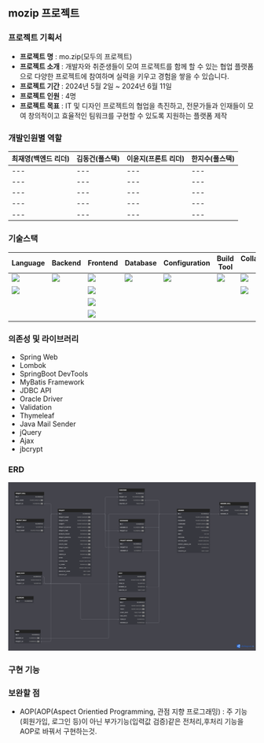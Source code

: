 ## mozip 프로젝트

### 프로젝트 기획서
- **프로젝트 명** : mo.zip(모두의 프로젝트)
- **프로젝트 소개** : 개발자와 취준생들이 모여 프로젝트를 함께 할 수 있는 협업 플랫폼으로 다양한 프로젝트에 참여하며 실력을 키우고 경험을 쌓을 수 있습니다.
- **프로젝트 기간** : 2024년 5월 2일 ~ 2024년 6월 11일
- **프로젝트 인원** : 4명
- **프로젝트 목표** : IT 및 디자인 프로젝트의 협업을 촉진하고, 전문가들과 인재들이 모여 창의적이고 효율적인 팀워크를 구현할 수 있도록 지원하는 플랫폼 제작

### 개발인원별 역할

|최재영(백엔드 리더)|김동건(풀스택)|이윤지(프론트 리더)|한지수(풀스택)|
|---|---|---|---|
|---|---|---|---|
|---|---|---|---|
|---|---|---|---|
|---|---|---|---|
|---|---|---|---|


### 기술스택
|Language|Backend|Frontend|Database|Configuration|Build Tool|Collaboration Tool|
|---|---|---|---|---|---|---|
|<img src="https://img.shields.io/badge/java-007396?style=for-the-badge&logo=java&logoColor=white">|<img src="https://img.shields.io/badge/spring-6DB33F?style=for-the-badge&logo=spring&logoColor=white">|<img src="https://img.shields.io/badge/html5-E34F26?style=for-the-badge&logo=html5&logoColor=white">|<img src="https://img.shields.io/badge/oracle-F80000?style=for-the-badge&logo=oracle&logoColor=white">|<img src="https://img.shields.io/badge/git-F05032?style=for-the-badge&logo=git&logoColor=white">|<img src="https://img.shields.io/badge/Gradle-02303A?style=for-the-badge&logo=Ajax&logoColor=white">|<img src="https://img.shields.io/badge/github-181717?style=for-the-badge&logo=github&logoColor=white">|
|<img src="https://img.shields.io/badge/javascript-F7DF1E?style=for-the-badge&logo=javascript&logoColor=black">||<img src="https://img.shields.io/badge/css-1572B6?style=for-the-badge&logo=css3&logoColor=white">||||<img src="https://img.shields.io/badge/Notion-000000?style=for-the-badge&logo=Ajax&logoColor=white">|
|||<img src="https://img.shields.io/badge/jquery-0769AD?style=for-the-badge&logo=jquery&logoColor=white">|||||
|||<img src="https://img.shields.io/badge/Ajax-000000?style=for-the-badge&logo=Ajax&logoColor=white">|||||

### 의존성 및 라이브러리
- Spring Web 
- Lombok
- SpringBoot DevTools
- MyBatis Framework
- JDBC API
- Oracle Driver
- Validation
- Thymeleaf
- Java Mail Sender
- jQuery
- Ajax
- jbcrypt

### ERD
![mozip.png](/src/main/resources/static/img/mozip.png)

### 구현 기능

### 보완할 점
- AOP(AOP(Aspect Orientied Programming, 관점 지향 프로그래밍) : 주 기능(회원가입, 로그인 등)이 아닌 부가기능(입력값 검증)같은 전처리,후처리 기능을 AOP로 바꿔서 구현하는것.

